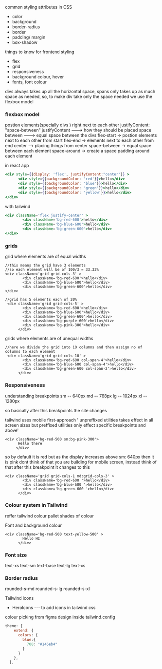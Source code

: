 common styling attributes in CSS
- color 
- background 
- border-radius 
- border 
- padding/ margin
- box-shadow

things to know for frontend styling 
- flex
- grid
- responsiveness
- background colour, hover
- fonts, font colour

divs always takes up all the horizontal space, 
spans only takes up as much space as needed,
so, to make div take only the space needed we use the flexbox model
### **flexbox  model**
postion elements(specially divs ) right next to each other 
justifyContent: "space-between"
justifyContent ---> how they should be placed 
space between ---> equal space between the divs
flex-start -> postion elements next to each other from start
flex-end -> elements next to each other from end
center --> placing things from center
space-between -> equal space between each element
space-around -> create a space padding around each element

in react app
```jsx
<div style={{display: 'flex', justifyContent:"center"}} >
      <div style={{backgroundColor: 'red'}}>hello</div>
      <div style={{backgroundColor: 'blue'}}>hello</div>
      <div style={{backgroundColor: 'green'}}>hello</div>
      <div style={{backgroundColor: 'yellow'}}>hello</div>
</div>
```
with tailwind
```jsx
<div className='flex justify-center' >
        <div className='bg-red-600'>hello</div>
        <div className='bg-blue-600'>hello</div>
        <div className='bg-green-600'>hello</div>
</div>
```

### **grids**

grid where elements are of equal widths
```tsx
//this means the grid have 3 elements 
//so each element will be of 100/3 = 33.33%
<div className='grid grid-cols-3' >
        <div className='bg-red-600'>hello</div>
        <div className='bg-blue-600'>hello</div>
        <div className='bg-green-600'>hello</div>
</div>
```

```tsx
//grid has 5 elements each of 20%
 <div className='grid grid-cols-5' >
        <div className='bg-red-600'>hello</div>
        <div className='bg-blue-600'>hello</div>
        <div className='bg-green-600'>hello</div>
        <div className='bg-purple-600'>hello</div>
        <div className='bg-pink-300'>hello</div>
      </div>
```

grids where elements are of unequal widths
```tsx
//here we divide the grid into 10 columns and then assign no of columns to each element
 <div className='grid grid-cols-10' >
        <div className='bg-red-600 col-span-4'>hello</div>
        <div className='bg-blue-600 col-span-4'>hello</div>
        <div className='bg-green-600 col-span-2'>hello</div>
      </div>
```

### Responsiveness
understanding breakpoints 
sm -- 640px
md -- 768px
lg -- 1024px
xl -- 1280px

so basically after this breakpoints the site changes 

tailwind uses mobile first-approach
' unpreffixed utilities takes effect in all screen sizes but preffixed utilities only effect specific breakpoints and above'

```tsx
<div className='bg-red-500 sm:bg-pink-300'>
      Hello there
     </div>
```
so by default it is red but as the display increases above sm: 640px then it is pink
dont think of that you are building for mobile screen, instead think of that after this breakpoint it changes to this

```tsx
<div className='grid grid-cols-1 md:grid-cols-3' >
        <div className='bg-red-600 '>hello</div>
        <div className='bg-blue-600 '>hello</div>
        <div className='bg-green-600 '>hello</div>
      </div>
```

### Colour system in Tailwind
reffer tailwind colour pallet
shades of colour

Font and background colour
```tsx
<div className='bg-red-500 text-yellow-500' >
        Hello HI 
      </div>
```

### Font size 
text-xs
text-sm
text-base
text-lg
text-xs

### Border radius
rounded-s-md
rounded-s-lg
rounded-s-xl

Tailwind icons 
- HeroIcons  --- to add icons in tailwind css

colour picking from figma design
inside tailwind.config
```jsx
theme: {
    extend: {
      colors: {
        blue:{
          700: "#146eb4"
        }
      }
    },
  },
```
